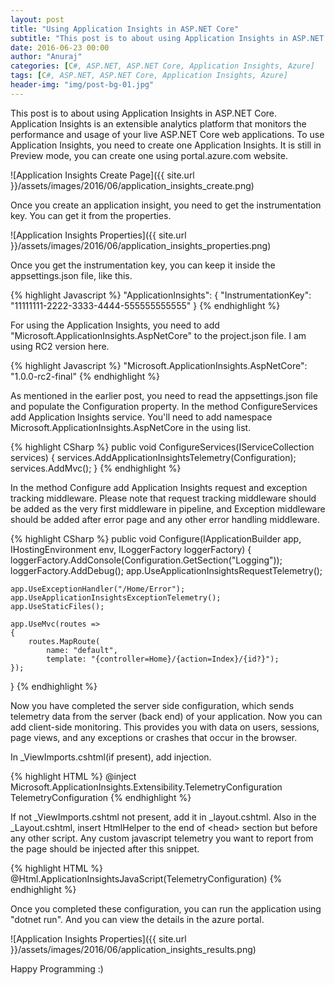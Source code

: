 ```yaml
---
layout: post
title: "Using Application Insights in ASP.NET Core"
subtitle: "This post is to about using Application Insights in ASP.NET Core. Application Insights is an extensible analytics platform that monitors the performance and usage of your live ASP.NET Core web applications."
date: 2016-06-23 00:00
author: "Anuraj"
categories: [C#, ASP.NET, ASP.NET Core, Application Insights, Azure]
tags: [C#, ASP.NET, ASP.NET Core, Application Insights, Azure]
header-img: "img/post-bg-01.jpg"
---
```

This post is to about using Application Insights in ASP.NET Core. Application Insights is an extensible analytics platform that monitors the performance and usage of your live ASP.NET Core web applications. To use Application Insights, you need to create one Application Insights. It is still in Preview mode, you can create one using portal.azure.com website.

![Application Insights Create Page]({{ site.url }}/assets/images/2016/06/application_insights_create.png)

Once you create an application insight, you need to get the instrumentation key. You can get it from the properties.

![Application Insights Properties]({{ site.url }}/assets/images/2016/06/application_insights_properties.png)

Once you get the instrumentation key, you can keep it inside the appsettings.json file, like this.

{% highlight Javascript %}
"ApplicationInsights": {
  "InstrumentationKey": "11111111-2222-3333-4444-555555555555"
}
{% endhighlight %}

For using the Application Insights, you need to add "Microsoft.ApplicationInsights.AspNetCore" to the project.json file. I am using RC2 version here.

{% highlight Javascript %}
"Microsoft.ApplicationInsights.AspNetCore": "1.0.0-rc2-final"
{% endhighlight %}

As mentioned in the earlier post, you need to read the appsettings.json file and populate the Configuration property. In the method ConfigureServices add Application Insights service. You'll need to add namespace Microsoft.ApplicationInsights.AspNetCore in the using list.

{% highlight CSharp %}
public void ConfigureServices(IServiceCollection services)
{
    services.AddApplicationInsightsTelemetry(Configuration);
    services.AddMvc();
}
{% endhighlight %}

In the method Configure add Application Insights request and exception tracking middleware. Please note that request tracking middleware should be added as the very first middleware in pipeline, and Exception middleware should be added after error page and any other error handling middleware.

{% highlight CSharp %}
public void Configure(IApplicationBuilder app, IHostingEnvironment env, ILoggerFactory loggerFactory)
{
    loggerFactory.AddConsole(Configuration.GetSection("Logging"));
    loggerFactory.AddDebug();
    app.UseApplicationInsightsRequestTelemetry();

    app.UseExceptionHandler("/Home/Error");
    app.UseApplicationInsightsExceptionTelemetry();
    app.UseStaticFiles();

    app.UseMvc(routes =>
    {
        routes.MapRoute(
            name: "default",
            template: "{controller=Home}/{action=Index}/{id?}");
    });
}
{% endhighlight %}

Now you have completed the server side configuration, which sends telemetry data from the server (back end) of your application. Now you can add client-side monitoring. This provides you with data on users, sessions, page views, and any exceptions or crashes that occur in the browser. 

In _ViewImports.cshtml(if present), add injection.

{% highlight HTML %}
@inject Microsoft.ApplicationInsights.Extensibility.TelemetryConfiguration TelemetryConfiguration 
{% endhighlight %}

If not _ViewImports.cshtml not present, add it in _layout.cshtml. Also in the _Layout.cshtml, insert HtmlHelper to the end of &lt;head&gt; section but before any other script. Any custom javascript telemetry you want to report from the page should be injected after this snippet.

{% highlight HTML %}
@Html.ApplicationInsightsJavaScript(TelemetryConfiguration)
{% endhighlight %}

Once you completed these configuration, you can run the application using "dotnet run". And you can view the details in the azure portal.

![Application Insights Properties]({{ site.url }}/assets/images/2016/06/application_insights_results.png)

Happy Programming :)
